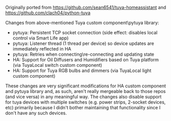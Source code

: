 Originally ported from https://github.com/sean6541/tuya-homeassistant and https://github.com/clach04/python-tuya

Changes from above-mentioned Tuya custom component\pytuya library:
- pytuya: Persistent TCP socket connection (side effect: disables local control via Smart Life app)
- pytuya: Listener thread (1 thread per device) so device updates are immediately reflected in HA
- pytuya: Retries when connecting\re-connecting and updating state
- HA: Support for Oil Diffusers and Humidifiers based on Tuya platform (via TuyaLocal switch custom component)
- HA: Support for Tuya RGB bulbs and dimmers (via TuyaLocal light custom component)

These changes are very significant modifications for HA custom component and pytuya library and, as such, aren't really mergeable back
to those repos (and vice versa) in any meaningful way.
The changes also disable support for tuya devices with multiple switches (e.g. power strips, 2-socket devices, etc) primarily because
I didn't bother maintaining that functionality since I don't have any such devices.
